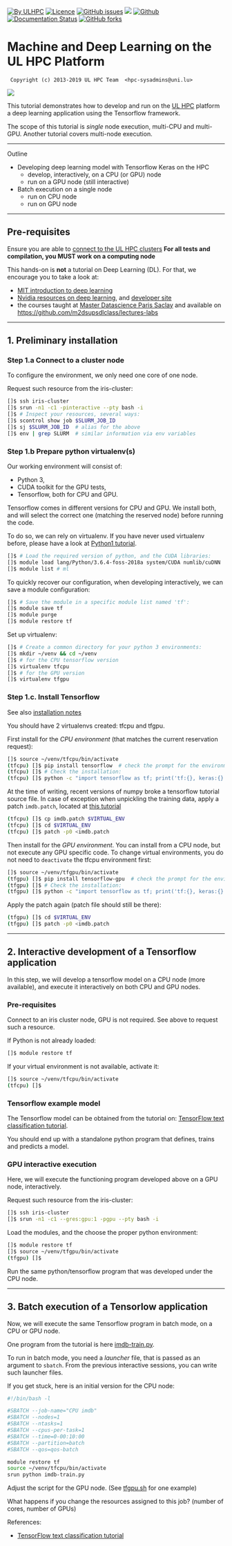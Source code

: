 [![By ULHPC](https://img.shields.io/badge/by-ULHPC-blue.svg)](https://hpc.uni.lu) [![Licence](https://img.shields.io/badge/license-GPL--3.0-blue.svg)](http://www.gnu.org/licenses/gpl-3.0.html) [![GitHub issues](https://img.shields.io/github/issues/ULHPC/tutorials.svg)](https://github.com/ULHPC/tutorials/issues/) [![](https://img.shields.io/badge/slides-PDF-red.svg)](https://github.com/ULHPC/tutorials/raw/devel/deep_learning/slides.pdf) [![Github](https://img.shields.io/badge/sources-github-green.svg)](https://github.com/ULHPC/tutorials/tree/devel/deep_learning/) [![Documentation Status](http://readthedocs.org/projects/ulhpc-tutorials/badge/?version=latest)](http://ulhpc-tutorials.readthedocs.io/en/latest/deep_learning/) [![GitHub forks](https://img.shields.io/github/stars/ULHPC/tutorials.svg?style=social&label=Star)](https://github.com/ULHPC/tutorials)


# Machine and Deep Learning on the UL HPC Platform

     Copyright (c) 2013-2019 UL HPC Team  <hpc-sysadmins@uni.lu>

[![](https://github.com/ULHPC/tutorials/raw/devel/deep_learning/cover_slides.png)](https://github.com/ULHPC/tutorials/raw/devel/deep_learning/slides.pdf)

This tutorial demonstrates how to develop and run on the [UL HPC](http://hpc.uni.lu) platform a deep learning application using the Tensorflow framework.

The scope of this tutorial is *single* node execution, multi-CPU and multi-GPU.
Another tutorial covers multi-node execution.

--------------------
Outline

* Developing deep learning model with Tensorflow Keras on the HPC
	- develop, interactively, on a CPU (or GPU) node
	- run on a GPU node (still interactive)
* Batch execution on a single node
	- run on CPU node
	- run on GPU node

--------------------
## Pre-requisites ##

Ensure you are able to [connect to the UL HPC clusters](https://hpc.uni.lu/users/docs/access.html)
**For all tests and compilation, you MUST work on a computing node**

This hands-on is **not** a tutorial on Deep Learning (DL).
For that, we encourage you to take a look at:

- [MIT introduction to deep learning](http://introtodeeplearning.com/)
- [Nvidia resources on deep learning](https://www.nvidia.com/en-us/deep-learning-ai/), and [developer site](https://developer.nvidia.com/)
- the courses taught at [Master Datascience Paris Saclay](http://datascience-x-master-paris-saclay.fr/) and available on https://github.com/m2dsupsdlclass/lectures-labs

----------------------------------
## 1. Preliminary installation ##

### Step 1.a Connect to a cluster node

To configure the environment, we only need one core of one node.

Request such resource from the iris-cluster:
```bash
[]$ ssh iris-cluster
[]$ srun -n1 -c1 -pinteractive --pty bash -i
[]$ # Inspect your resources, several ways:
[]$ scontrol show job $SLURM_JOB_ID
[]$ sj $SLURM_JOB_ID  # alias for the above
[]$ env | grep SLURM  # similar information via env variables
```

### Step 1.b Prepare python virtualenv(s)

Our working environment will consist of:

- Python 3,
- CUDA toolkit for the GPU tests,
- Tensorflow, both for CPU and GPU. 

Tensorflow comes in different versions for CPU and GPU.
We install both, and will select the correct one (matching the reserved node) before running the code.

To do so, we can rely on virtualenv.
If you have never used virtualenv before, please have a look at [Python1 tutorial](http://ulhpc-tutorials.readthedocs.io/en/latest/python/basics/).

```bash
[]$ # Load the required version of python, and the CUDA libraries:
[]$ module load lang/Python/3.6.4-foss-2018a system/CUDA numlib/cuDNN
[]$ module list # ml
```
To quickly recover our configuration, when developing interactively, we can save a module configuration:
```bash
[]$ # Save the module in a specific module list named 'tf': 
[]$ module save tf
[]$ module purge
[]$ module restore tf
```
Set up virtualenv:
```bash
[]$ # Create a common directory for your python 3 environments:
[]$ mkdir ~/venv && cd ~/venv
[]$ # for the CPU tensorflow version
[]$ virtualenv tfcpu
[]$ # for the GPU version
[]$ virtualenv tfgpu
```

### Step 1.c. Install Tensorflow

See also [installation notes](https://www.tensorflow.org/install/)

You should have 2 virtualenvs created: tfcpu and tfgpu.

First install for the *CPU environment* (that matches the current reservation request):

```bash
[]$ source ~/venv/tfcpu/bin/activate
(tfcpu) []$ pip install tensorflow  # check the prompt for the environment
(tfcpu) []$ # Check the installation:
(tfcpu) []$ python -c "import tensorflow as tf; print('tf:{}, keras:{}.'.format(tf.__version__, tf.keras.__version__))"
```

At the time of writing, recent versions of numpy broke a tensorflow tutorial source file.
In case of exception when unpickling the training data, apply a patch `imdb.patch`, located at 
[this tutorial](https://github.com/ULHPC/tutorials/tree/devel/deep_learning)

```bash
(tfcpu) []$ cp imdb.patch $VIRTUAL_ENV  
(tfcpu) []$ cd $VIRTUAL_ENV
(tfcpu) []$ patch -p0 <imdb.patch
```

Then install for the *GPU environment*.
You can install from a CPU node, but not execute any GPU specific code.
To change virtual environments, you do not need to `deactivate` the tfcpu environment first:

```bash
[]$ source ~/venv/tfgpu/bin/activate
(tfgpu) []$ pip install tensorflow-gpu  # check the prompt for the environment
(tfgpu) []$ # Check the installation:
(tfgpu) []$ python -c "import tensorflow as tf; print('tf:{}, keras:{}.'.format(tf.__version__, tf.keras.__version__))"
```
Apply the patch again (patch file should still be there):
```bash
(tfgpu) []$ cd $VIRTUAL_ENV
(tfgpu) []$ patch -p0 <imdb.patch
```

-----------------------------------------------------------------
## 2. Interactive development of a Tensorflow application ##

In this step, we will develop a tensorflow model on a CPU node (more available), and execute it interactively on both CPU and GPU nodes.

### Pre-requisites

Connect to an iris cluster node, GPU is not required.
See above to request such a resource.

If Python is not already loaded:
```bash
[]$ module restore tf
```
If your virtual environment is not available, activate it:
```bash
[]$ source ~/venv/tfcpu/bin/activate
(tfcpu) []$ 
```

### Tensorflow example model

The Tensorflow model can be obtained from the tutorial on: 
[TensorFlow text classification tutorial](https://www.tensorflow.org/tutorials/keras/basic_text_classification).

You should end up with a standalone python program that defines, trains and predicts a model.

### GPU interactive execution

Here, we will execute the functioning program developed above on a GPU node, interactively.

Request such resource from the iris-cluster:
```bash
[]$ ssh iris-cluster
[]$ srun -n1 -c1 --gres:gpu:1 -pgpu --pty bash -i
```
Load the modules, and the choose the proper python environment:
```bash
[]$ module restore tf
[]$ source ~/venv/tfgpu/bin/activate
(tfgpu) []$ 
```
Run the same python/tensorflow program that was developed under the CPU node.

-----------------------------------------------------------------
## 3. Batch execution of a Tensorlow application ##

Now, we will execute the same Tensorflow program in batch mode, on a CPU or GPU node.

One program from the tutorial is here [imdb-train.py](./imdb-train.py).

To run in batch mode, you need a *launcher* file, that is passed as an argument to `sbatch`.
From the previous interactive sessions, you can write such launcher files.

If you get stuck, here is an initial version for the CPU node:
```bash
#!/bin/bash -l

#SBATCH --job-name="CPU imdb"
#SBATCH --nodes=1
#SBATCH --ntasks=1
#SBATCH --cpus-per-task=1
#SBATCH --time=0-00:10:00
#SBATCH --partition=batch
#SBATCH --qos=qos-batch

module restore tf
source ~/venv/tfcpu/bin/activate
srun python imdb-train.py
```

Adjust the script for the GPU node.
(See [tfgpu.sh](./tfgpu.sh) for one example)

What happens if you change the resources assigned to this job? (number of cores, number of GPUs)


References:

* [TensorFlow text classification tutorial](https://www.tensorflow.org/tutorials/keras/basic_text_classification)


